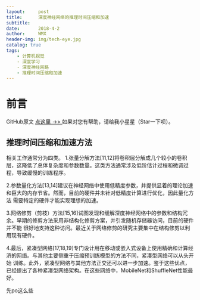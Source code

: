 ```yaml
---
layout:     post
title:      深度神经网络的推理时间压缩和加速   
subtitle:   
date:       2018-4-2
author:     WMX
header-img: img/tech-eye.jpg
catalog: true
tags:
    - 计算机视觉
    - 深度学习
    - 深度神经网路
    - 推理时间压缩和加速
---
```


# 前言
GitHub原文 [点这里 ->> ](https://github.com/wmx17806275903/wmx17806275903.github.io/edit/master/)
如果对您有帮助，请给我小星星（Star一下呗）。

## 推理时间压缩和加速方法

相关工作通常分为四类。
1.张量分解方法[11,12]将卷积层分解成几个较小的卷积层，这降低了总体复杂度和参数数量。这类方法通常涉及低阶估计过程和微调过程，导致缓慢的训练程序。

2.参数量化方法[13,14]建议在神经网络中使用低精度参数，并提供显着的理论加速和巨大的内存节省。然而，目前的硬件并未针对低精度计算进行优化，因此量化方法
需要特定的硬件才能实现理想的加速。

3.网络修剪（剪枝）方法[15,16]试图发现和缓解深度神经网络中的参数和结构冗余。早期的修剪方法采用非结构化修剪方案，并引发随机存储器访问，目前的硬件并不能
很好地支持这种访问。最近关于网络修剪的研究主要集中在结构修剪以利用现有硬件。

4.最后，紧凑型网络[17,18,19]专门设计用在移动或嵌入式设备上使用精确和计算经济的网络。与其他主要侧重于压缩预训练模型的方法不同，紧凑型网络可以从头开始
训练。此外，紧凑型网络与其他方法正交还可以进一步加速。鉴于这些优点，已经提出了各种紧凑型网络架构。在这些网络中，MobileNet和ShuffleNet性能最好。

先po这么些
